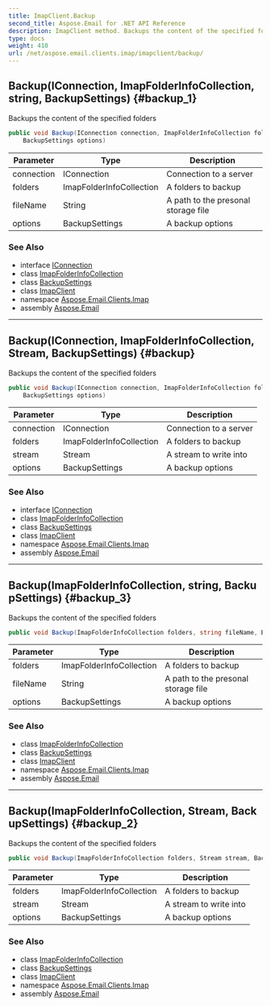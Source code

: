 ```yaml
---
title: ImapClient.Backup
second_title: Aspose.Email for .NET API Reference
description: ImapClient method. Backups the content of the specified folders
type: docs
weight: 410
url: /net/aspose.email.clients.imap/imapclient/backup/
---
```

## Backup(IConnection, ImapFolderInfoCollection, string, BackupSettings) {#backup_1}

Backups the content of the specified folders

```csharp
public void Backup(IConnection connection, ImapFolderInfoCollection folders, string fileName, 
    BackupSettings options)
```

| Parameter | Type | Description |
| --- | --- | --- |
| connection | IConnection | Connection to a server |
| folders | ImapFolderInfoCollection | A folders to backup |
| fileName | String | A path to the presonal storage file |
| options | BackupSettings | A backup options |

### See Also

* interface [IConnection](../../../aspose.email.clients/iconnection/)
* class [ImapFolderInfoCollection](../../imapfolderinfocollection/)
* class [BackupSettings](../../backupsettings/)
* class [ImapClient](../)
* namespace [Aspose.Email.Clients.Imap](../../imapclient/)
* assembly [Aspose.Email](../../../)

---

## Backup(IConnection, ImapFolderInfoCollection, Stream, BackupSettings) {#backup}

Backups the content of the specified folders

```csharp
public void Backup(IConnection connection, ImapFolderInfoCollection folders, Stream stream, 
    BackupSettings options)
```

| Parameter | Type | Description |
| --- | --- | --- |
| connection | IConnection | Connection to a server |
| folders | ImapFolderInfoCollection | A folders to backup |
| stream | Stream | A stream to write into |
| options | BackupSettings | A backup options |

### See Also

* interface [IConnection](../../../aspose.email.clients/iconnection/)
* class [ImapFolderInfoCollection](../../imapfolderinfocollection/)
* class [BackupSettings](../../backupsettings/)
* class [ImapClient](../)
* namespace [Aspose.Email.Clients.Imap](../../imapclient/)
* assembly [Aspose.Email](../../../)

---

## Backup(ImapFolderInfoCollection, string, BackupSettings) {#backup_3}

Backups the content of the specified folders

```csharp
public void Backup(ImapFolderInfoCollection folders, string fileName, BackupSettings options)
```

| Parameter | Type | Description |
| --- | --- | --- |
| folders | ImapFolderInfoCollection | A folders to backup |
| fileName | String | A path to the presonal storage file |
| options | BackupSettings | A backup options |

### See Also

* class [ImapFolderInfoCollection](../../imapfolderinfocollection/)
* class [BackupSettings](../../backupsettings/)
* class [ImapClient](../)
* namespace [Aspose.Email.Clients.Imap](../../imapclient/)
* assembly [Aspose.Email](../../../)

---

## Backup(ImapFolderInfoCollection, Stream, BackupSettings) {#backup_2}

Backups the content of the specified folders

```csharp
public void Backup(ImapFolderInfoCollection folders, Stream stream, BackupSettings options)
```

| Parameter | Type | Description |
| --- | --- | --- |
| folders | ImapFolderInfoCollection | A folders to backup |
| stream | Stream | A stream to write into |
| options | BackupSettings | A backup options |

### See Also

* class [ImapFolderInfoCollection](../../imapfolderinfocollection/)
* class [BackupSettings](../../backupsettings/)
* class [ImapClient](../)
* namespace [Aspose.Email.Clients.Imap](../../imapclient/)
* assembly [Aspose.Email](../../../)


